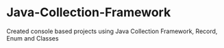 # Java-Collection-Framework
Created console based projects using Java Collection Framework, Record, Enum and Classes
